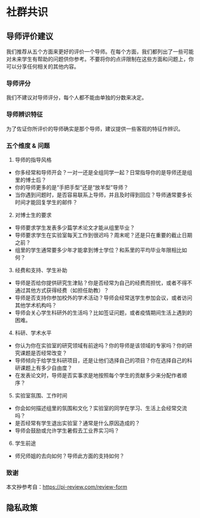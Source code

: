 # 社群共识

## 导师评价建议

我们推荐从五个方面来更好的评价一个导师。在每个方面，我们都列出了一些可能对未来学生有帮助的问题供你参考。不要将你的点评限制在这些方面和问题上，你可以分享任何相关的其他内容。

### 导师评分

我们不建议对导师评分，每个人都不能由单独的分数来决定。

### 导师辨识特征

为了佐证你所评价的导师确实是那个导师，建议提供一些客观的特征作辨识。

### 五个维度 & 问题

1. 导师的指导风格
  - 你多经常和导师开会？一对一还是全组同学一起？日常指导你的是导师还是组里的博士后？
  - 你的导师更多的是“手把手型”还是“放羊型”导师？
  - 当你遇到问题时，是否容易联系上导师，并且及时得到回应？导师通常要多长时间才能回复学生的邮件？
2. 对博士生的要求
  - 导师要求学生发表多少篇学术论文才能从组里毕业？
  - 导师要求学生在实验室每天工作到很迟吗？周末呢？还是只在重要的截止日期之前？
  - 组里的学生通常要多少年才能拿到博士学位？和系里的平均毕业年限相比如何？
3. 经费和支持、学生补助
  - 导师是否给你提供研究生津贴？你是否经常为自己的经费而担忧，或者不得不通过其他方式获得经费（如担任助教）？
  - 导师是否支持你参加校外的学术活动？导师会经常送学生参加会议，或者访问其他学术机构吗？
  - 导师会关心学生科研外的生活吗？比如签证问题，或者疫情期间生活上遇到的困难。
4. 科研、学术水平
  - 你认为你在实验室的研究领域有前途吗？你的导师是该领域的专家吗？你的研究课题是否经常改变？
  - 导师倾向于给学生科研项目，还是让他们选择自己的项目？你在选择自己的科研课题上有多少自由度？
  - 在发表论文时，导师是否实事求是地按照每个学生的贡献多少来分配作者顺序？
5. 实验室氛围、工作时间
  - 你会如何描述组里的氛围和文化？实验室的同学在学习、生活上会经常交流吗？
  - 是否经常有学生退出实验室？通常是什么原因造成的？
  - 导师会鼓励或允许学生暑假去工业界实习吗？
6. 学生前途
  - 师兄师姐的去向如何？导师此方面的支持如何？

### 致谢

本文~~抄~~参考自：https://pi-review.com/review-form

## 隐私政策

